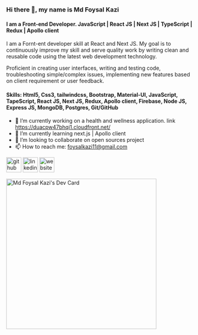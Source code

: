 
<!-- ![I am react developer | MERN stack developer](https://media-exp1.licdn.com/dms/image/C5616AQFqPudpNczTsw/profile-displaybackgroundimage-shrink_350_1400/0/1630571591189?e=1637193600&v=beta&t=55DDDukn8XsSaLWEBRm3gUroCiA52FJWAmdnfTX2POc) -->
### Hi there 👋, my name is Md Foysal Kazi
#### I am a Front-end Developer. JavaScript | React JS | Next JS | TypeScript | Redux | Apollo client

I am a Fornt-ent developer skill at React and Next JS. My goal is to continuously improve my skill and serve quality work by writing clean and reusable code using the latest web development technology.

Proficient in creating user interfaces, writing and testing code, troubleshooting simple/complex issues, implementing new features based on client requirement or user feedback.

#### Skills: Html5, Css3, tailwindcss, Bootstrap, Material-UI, JavaScript, TapeScript, React JS, Next JS, Redux, Apollo client, Firebase, Node JS, Express JS, MongoDB, Postgres, Git/GitHub

- 🔭 I’m currently working on a health and wellness application. link https://duacpw47bhqi1.cloudfront.net/
- 🌱 I’m currently learning next.js | Apollo client
- 👯 I’m looking to collaborate on open sources project  
- 📫 How to reach me: foysalkazi11@gmail.com 


[<img src='https://cdn.jsdelivr.net/npm/simple-icons@3.0.1/icons/github.svg' alt='github' height='40'>](https://github.com/foysalkazi11)  [<img src='https://cdn.jsdelivr.net/npm/simple-icons@3.0.1/icons/linkedin.svg' alt='linkedin' height='40'>](https://www.linkedin.com/in/mdfoysalkazi11/)  [<img src='https://cdn.jsdelivr.net/npm/simple-icons@3.0.1/icons/icloud.svg' alt='website' height='40'>](https://foysalkazi11.github.io/react-protfolio-project/)  

<a href="https://app.daily.dev/foysal11"><img src="https://api.daily.dev/devcards/c35d4d36e708456483ca2f52dc72313f.png?r=r4s" width="400" alt="Md Foysal Kazi's Dev Card"/></a>

